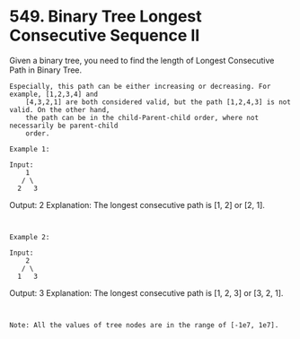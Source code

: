 # 549. Binary Tree Longest Consecutive Sequence II

Given a binary tree, you need to find the length of Longest Consecutive Path in Binary
        Tree.

    Especially, this path can be either increasing or decreasing. For example, [1,2,3,4] and
        [4,3,2,1] are both considered valid, but the path [1,2,4,3] is not valid. On the other hand,
        the path can be in the child-Parent-child order, where not necessarily be parent-child
        order.

    Example 1:

    Input:
        1
       / \
      2   3
Output: 2
Explanation: The longest consecutive path is [1, 2] or [2, 1].

     

    Example 2:

    Input:
        2
       / \
      1   3
Output: 3
Explanation: The longest consecutive path is [1, 2, 3] or [3, 2, 1].

     

    Note: All the values of tree nodes are in the range of [-1e7, 1e7].